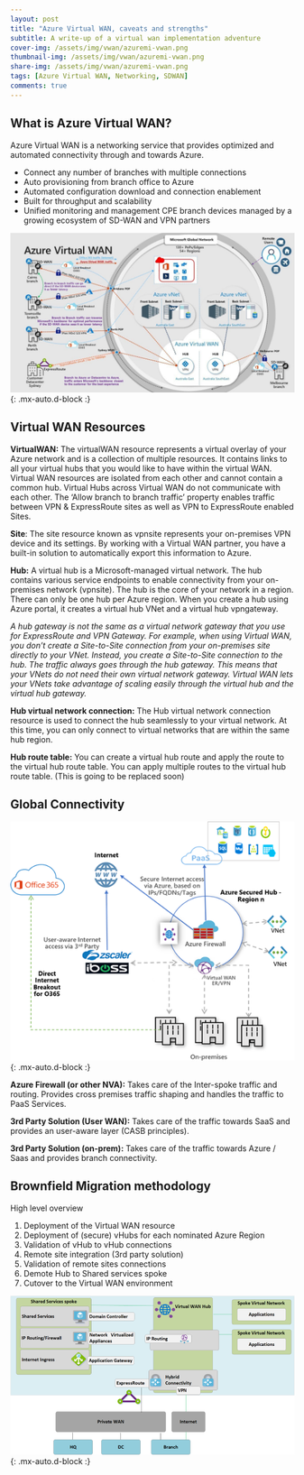 ```yaml
---
layout: post
title: "Azure Virtual WAN, caveats and strengths"
subtitle: A write-up of a virtual wan implementation adventure
cover-img: /assets/img/vwan/azuremi-vwan.png
thumbnail-img: /assets/img/vwan/azuremi-vwan.png
share-img: /assets/img/vwan/azuremi-vwan.png
tags: [Azure Virtual WAN, Networking, SDWAN]
comments: true
---
```


## What is Azure Virtual WAN?

Azure Virtual WAN is a networking service that provides optimized and automated connectivity through and towards Azure.
* Connect any number of branches with multiple connections
* Auto provisioning from branch office to Azure
* Automated configuration download and connection enablement
* Built for throughput and scalability
* Unified monitoring and management CPE branch devices managed by a growing ecosystem of SD-WAN and VPN partners

![Crepe](../assets/img/vwan/maxresdefault.jpg){: .mx-auto.d-block :}

## Virtual WAN Resources
**VirtualWAN:** The virtualWAN resource represents a virtual overlay of your Azure network and is a collection of multiple resources. It contains links to all your virtual hubs that you would like to have within the virtual WAN. Virtual WAN resources are isolated from each other and cannot contain a common hub. Virtual Hubs across Virtual WAN do not communicate with each other. The ‘Allow branch to branch traffic’ property enables traffic between VPN & ExpressRoute sites as well as VPN to ExpressRoute enabled Sites.

**Site**: The site resource known as vpnsite represents your on-premises VPN device and its settings. By working with a Virtual WAN partner, you have a built-in solution to automatically export this information to Azure.

**Hub:** A virtual hub is a Microsoft-managed virtual network. The hub contains various service endpoints to enable connectivity from your on-premises network (vpnsite). The hub is the core of your network in a region. There can only be one hub per Azure region. When you create a hub using Azure portal, it creates a virtual hub VNet and a virtual hub vpngateway.

*A hub gateway is not the same as a virtual network gateway that you use for ExpressRoute and VPN Gateway. For example, when using Virtual WAN, you don’t create a Site-to-Site connection from your on-premises site directly to your VNet. Instead, you create a Site-to-Site connection to the hub. The traffic always goes through the hub gateway. This means that your VNets do not need their own virtual network gateway. Virtual WAN lets your VNets take advantage of scaling easily through the virtual hub and the virtual hub gateway.*

**Hub virtual network connection:** The Hub virtual network connection resource is used to connect the hub seamlessly to your virtual network. At this time, you can only connect to virtual networks that are within the same hub region.

**Hub route table:** You can create a virtual hub route and apply the route to the virtual hub route table. You can apply multiple routes to the virtual hub route table. (This is going to be replaced soon)

## Global Connectivity

![Crepe](../assets/img/vwan/image-8.png){: .mx-auto.d-block :}

**Azure Firewall (or other NVA):** Takes care of the Inter-spoke traffic and routing. Provides cross premises traffic shaping and handles the traffic to PaaS Services.

**3rd Party Solution (User WAN):** Takes care of the traffic towards SaaS and provides an user-aware layer (CASB principles).

**3rd Party Solution (on-prem):** Takes care of the traffic towards Azure / Saas and provides branch connectivity.

## Brownfield Migration methodology
High level overview
1. Deployment of the Virtual WAN resource
2. Deployment of (secure) vHubs for each nominated Azure Region
3. Validation of vHub to vHub connections
4. Remote site integration (3rd party solution)
5. Validation of remote sites connections
6. Demote Hub to Shared services spoke
7. Cutover to the Virtual WAN environment


![Crepe](../assets/img/vwan/image-9.png){: .mx-auto.d-block :}